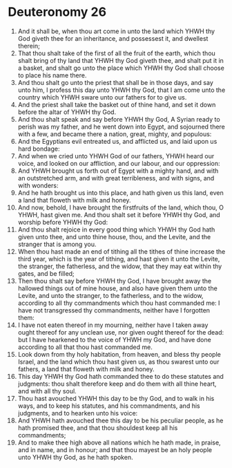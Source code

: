 ﻿# Deuteronomy  26
1. And it shall be, when thou art come in unto the land which YHWH thy God giveth thee for an inheritance, and possessest it, and dwellest therein; 
2. That thou shalt take of the first of all the fruit of the earth, which thou shalt bring of thy land that YHWH thy God giveth thee, and shalt put it in a basket, and shalt go unto the place which YHWH thy God shall choose to place his name there. 
3. And thou shalt go unto the priest that shall be in those days, and say unto him, I profess this day unto YHWH thy God, that I am come unto the country which YHWH sware unto our fathers for to give us. 
4. And the priest shall take the basket out of thine hand, and set it down before the altar of YHWH thy God. 
5. And thou shalt speak and say before YHWH thy God, A Syrian ready to perish was my father, and he went down into Egypt, and sojourned there with a few, and became there a nation, great, mighty, and populous: 
6. And the Egyptians evil entreated us, and afflicted us, and laid upon us hard bondage: 
7. And when we cried unto YHWH God of our fathers, YHWH heard our voice, and looked on our affliction, and our labour, and our oppression: 
8. And YHWH brought us forth out of Egypt with a mighty hand, and with an outstretched arm, and with great terribleness, and with signs, and with wonders: 
9. And he hath brought us into this place, and hath given us this land, even a land that floweth with milk and honey. 
10. And now, behold, I have brought the firstfruits of the land, which thou, O YHWH, hast given me. And thou shalt set it before YHWH thy God, and worship before YHWH thy God: 
11. And thou shalt rejoice in every good thing which YHWH thy God hath given unto thee, and unto thine house, thou, and the Levite, and the stranger that is among you. 
12.  When thou hast made an end of tithing all the tithes of thine increase the third year, which is the year of tithing, and hast given it unto the Levite, the stranger, the fatherless, and the widow, that they may eat within thy gates, and be filled; 
13. Then thou shalt say before YHWH thy God, I have brought away the hallowed things out of mine house, and also have given them unto the Levite, and unto the stranger, to the fatherless, and to the widow, according to all thy commandments which thou hast commanded me: I have not transgressed thy commandments, neither have I forgotten them: 
14. I have not eaten thereof in my mourning, neither have I taken away ought thereof for any unclean use, nor given ought thereof for the dead: but I have hearkened to the voice of YHWH my God, and have done according to all that thou hast commanded me. 
15. Look down from thy holy habitation, from heaven, and bless thy people Israel, and the land which thou hast given us, as thou swarest unto our fathers, a land that floweth with milk and honey. 
16.  This day YHWH thy God hath commanded thee to do these statutes and judgments: thou shalt therefore keep and do them with all thine heart, and with all thy soul. 
17. Thou hast avouched YHWH this day to be thy God, and to walk in his ways, and to keep his statutes, and his commandments, and his judgments, and to hearken unto his voice: 
18. And YHWH hath avouched thee this day to be his peculiar people, as he hath promised thee, and that thou shouldest keep all his commandments; 
19. And to make thee high above all nations which he hath made, in praise, and in name, and in honour; and that thou mayest be an holy people unto YHWH thy God, as he hath spoken. 
